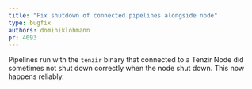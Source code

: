 ```yaml
---
title: "Fix shutdown of connected pipelines alongside node"
type: bugfix
authors: dominiklohmann
pr: 4093
---
```


Pipelines run with the `tenzir` binary that connected to a Tenzir Node did
sometimes not shut down correctly when the node shut down. This now happens
reliably.
